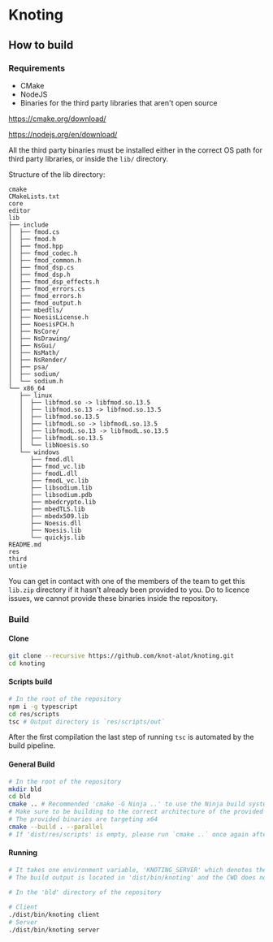 # Knoting

## How to build

### Requirements

- CMake
- NodeJS
- Binaries for the third party libraries that aren't open source

https://cmake.org/download/

https://nodejs.org/en/download/

All the third party binaries must be installed either in the correct OS path for third party libraries, or inside
the `lib/` directory.

Structure of the lib directory:
```
cmake
CMakeLists.txt
core
editor
lib
├── include
│  ├── fmod.cs
│  ├── fmod.h
│  ├── fmod.hpp
│  ├── fmod_codec.h
│  ├── fmod_common.h
│  ├── fmod_dsp.cs
│  ├── fmod_dsp.h
│  ├── fmod_dsp_effects.h
│  ├── fmod_errors.cs
│  ├── fmod_errors.h
│  ├── fmod_output.h
│  ├── mbedtls/
│  ├── NoesisLicense.h
│  ├── NoesisPCH.h
│  ├── NsCore/
│  ├── NsDrawing/
│  ├── NsGui/
│  ├── NsMath/
│  ├── NsRender/
│  ├── psa/
│  ├── sodium/
│  └── sodium.h
└── x86_64
   ├── linux
   │  ├── libfmod.so -> libfmod.so.13.5
   │  ├── libfmod.so.13 -> libfmod.so.13.5
   │  ├── libfmod.so.13.5
   │  ├── libfmodL.so -> libfmodL.so.13.5
   │  ├── libfmodL.so.13 -> libfmodL.so.13.5
   │  ├── libfmodL.so.13.5
   │  └── libNoesis.so
   └── windows
      ├── fmod.dll
      ├── fmod_vc.lib
      ├── fmodL.dll
      ├── fmodL_vc.lib
      ├── libsodium.lib
      ├── libsodium.pdb
      ├── mbedcrypto.lib
      ├── mbedTLS.lib
      ├── mbedx509.lib
      ├── Noesis.dll
      ├── Noesis.lib
      └── quickjs.lib
README.md
res
third
untie
```

You can get in contact with one of the members of the team to get this `lib.zip` directory if it hasn't already been
provided to you. Do to licence issues, we cannot provide these binaries inside the repository.

### Build

#### Clone

```sh
git clone --recursive https://github.com/knot-alot/knoting.git
cd knoting
```

#### Scripts build

```sh
# In the root of the repository
npm i -g typescript
cd res/scripts
tsc # Output directory is `res/scripts/out`
```

After the first compilation the last step of running `tsc` is automated by the build pipeline.

#### General Build

```sh
# In the root of the repository
mkdir bld
cd bld
cmake .. # Recommended 'cmake -G Ninja ..' to use the Ninja build system
# Make sure to be building to the correct architecture of the provided binaries for the third party libraries
# The provided binaries are targeting x64
cmake --build . --parallel
# If 'dist/res/scripts' is empty, please run `cmake ..` once again after making sure that `res/scripts/out` is populated
```

#### Running

```sh
# It takes one environment variable, 'KNOTING_SERVER' which denotes the IP to either host, or connect to
# The build output is located in 'dist/bin/knoting' and the CWD does not matter
 
# In the 'bld' directory of the repository

# Client
./dist/bin/knoting client
# Server
./dist/bin/knoting server
```
